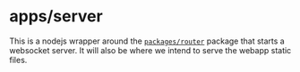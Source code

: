 # apps/server

This is a nodejs wrapper around the [`packages/router`](../../packages/router/) package that starts a
websocket server. It will also be where we intend to serve the webapp static files.
